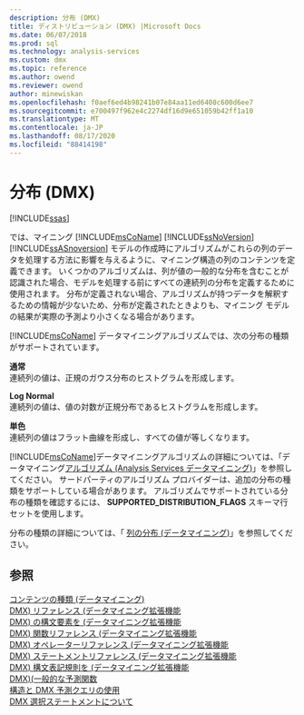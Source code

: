 ```yaml
---
description: 分布 (DMX)
title: ディストリビューション (DMX) |Microsoft Docs
ms.date: 06/07/2018
ms.prod: sql
ms.technology: analysis-services
ms.custom: dmx
ms.topic: reference
ms.author: owend
ms.reviewer: owend
author: minewiskan
ms.openlocfilehash: f0aef6ed4b98241b07e84aa11ed6408c600d6ee7
ms.sourcegitcommit: e700497f962e4c2274df16d9e651059b42ff1a10
ms.translationtype: MT
ms.contentlocale: ja-JP
ms.lasthandoff: 08/17/2020
ms.locfileid: "88414198"
---
```

# <a name="distributions-dmx"></a>分布 (DMX)
[!INCLUDE[ssas](../includes/applies-to-version/ssas.md)]

  では、マイニング [!INCLUDE[msCoName](../includes/msconame-md.md)] [!INCLUDE[ssNoVersion](../includes/ssnoversion-md.md)] [!INCLUDE[ssASnoversion](../includes/ssasnoversion-md.md)] モデルの作成時にアルゴリズムがこれらの列のデータを処理する方法に影響を与えるように、マイニング構造の列のコンテンツを定義できます。 いくつかのアルゴリズムは、列が値の一般的な分布を含むことが認識された場合、モデルを処理する前にすべての連続列の分布を定義するために使用されます。 分布が定義されない場合、アルゴリズムが持つデータを解釈するための情報が少ないため、分布が定義されたときよりも、マイニング モデルの結果が実際の予測より小さくなる場合があります。  
  
 [!INCLUDE[msCoName](../includes/msconame-md.md)] データマイニングアルゴリズムでは、次の分布の種類がサポートされています。  
  
 **通常**  
 連続列の値は、正規のガウス分布のヒストグラムを形成します。  
  
 **Log Normal**  
 連続列の値は、値の対数が正規分布であるヒストグラムを形成します。  
  
 **単色**  
 連続列の値はフラット曲線を形成し、すべての値が等しくなります。  
  
 [!INCLUDE[msCoName](../includes/msconame-md.md)]データマイニングアルゴリズムの詳細については、「データマイニング[アルゴリズム &#40;Analysis Services データマイニング&#41;](https://docs.microsoft.com/analysis-services/data-mining/data-mining-algorithms-analysis-services-data-mining)」を参照してください。 サードパーティのアルゴリズム プロバイダーは、追加の分布の種類をサポートしている場合があります。 アルゴリズムでサポートされている分布の種類を確認するには、 **SUPPORTED_DISTRIBUTION_FLAGS** スキーマ行セットを使用します。  
  
 分布の種類の詳細については、「 [列の分布 &#40;データマイニング&#41;](https://docs.microsoft.com/analysis-services/data-mining/column-distributions-data-mining)」を参照してください。  
  
## <a name="see-also"></a>参照  
 [コンテンツの種類 &#40;データマイニング&#41;](https://docs.microsoft.com/analysis-services/data-mining/content-types-data-mining)   
 [DMX&#41; リファレンス &#40;データマイニング拡張機能](../dmx/data-mining-extensions-dmx-reference.md)   
 [DMX&#41; の構文要素を &#40;データマイニング拡張機能](../dmx/data-mining-extensions-dmx-syntax-elements.md)   
 [DMX&#41; 関数リファレンス &#40;データマイニング拡張機能](../dmx/data-mining-extensions-dmx-function-reference.md)   
 [DMX&#41; オペレーターリファレンス &#40;データマイニング拡張機能](../dmx/data-mining-extensions-dmx-operator-reference.md)   
 [DMX&#41; ステートメントリファレンス &#40;データマイニング拡張機能](../dmx/data-mining-extensions-dmx-statements.md)   
 [DMX&#41; 構文表記規則を &#40;データマイニング拡張機能](../dmx/data-mining-extensions-dmx-syntax-conventions.md)   
 [DMX&#41;&#40;一般的な予測関数 ](../dmx/general-prediction-functions-dmx.md)   
 [構造と DMX 予測クエリの使用](../dmx/structure-and-usage-of-dmx-prediction-queries.md)   
 [DMX 選択ステートメントについて](../dmx/understanding-the-dmx-select-statement.md)  
  
  
